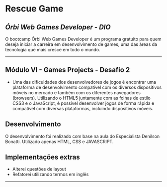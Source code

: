 # Rescue Game 
## _Órbi Web Games Developer - DIO_

O bootcamp Órbi Web Games Developer é um programa gratuito para quem deseja iniciar a carreira em desenvolvimento de games, uma das áreas da tecnologia que mais cresce em todo o mundo.
___
## Módulo VI - Games Projects - Desafio 2

- Uma das dificuldades dos desenvolvedores de jogos é encontrar uma plataforma de desenvolvimento compatível com os diversos 
dispositivos móveis no mercado e também com os diferentes navegadores (browsers). Utilizando o HTML5 juntamente com as folhas de estilo CSS3 e o 
JavaScript, é possível desenvolver jogos de forma rápida e compatível com diversas plataformas, incluindo dispositivos móveis. 

## Desenvolvimento

O desenvolvimento foi realizado com base na aula do Especialista Denilson Bonatti.
Utilizado apenas HTML, CSS e JAVASCRIPT.

## Implementações extras
- Alterei questões de layout
- Refatorei utilizando termos em inglês

___
